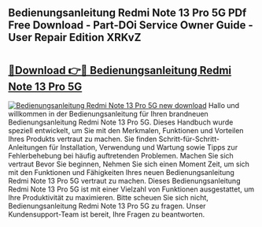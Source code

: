 ## Bedienungsanleitung Redmi Note 13 Pro 5G PDf Free Download - Part-DOi Service Owner Guide - User Repair Edition XRKvZ

# <h2><a href="http://df1qqli.blite.top/?on=Bedienungsanleitung+Redmi+Note+13+Pro+5G">🔗Download 👉🔴 Bedienungsanleitung Redmi Note 13 Pro 5G</a></h2>

[![Bedienungsanleitung Redmi Note 13 Pro 5G new download](https://i.imgur.com/lujVjoI.png)](http://df1qqli.blite.top/?on=Bedienungsanleitung+Redmi+Note+13+Pro+5G)
Hallo und willkommen in der Bedienungsanleitung für Ihren brandneuen Bedienungsanleitung Redmi Note 13 Pro 5G. Dieses Handbuch wurde speziell entwickelt, um Sie mit den Merkmalen, Funktionen und Vorteilen Ihres Produkts vertraut zu machen. Sie finden Schritt-für-Schritt-Anleitungen für Installation, Verwendung und Wartung sowie Tipps zur Fehlerbehebung bei häufig auftretenden Problemen. Machen Sie sich vertraut Bevor Sie beginnen, Nehmen Sie sich einen Moment Zeit, um sich mit den Funktionen und Fähigkeiten Ihres neuen Bedienungsanleitung Redmi Note 13 Pro 5G vertraut zu machen. Dieses Bedienungsanleitung Redmi Note 13 Pro 5G ist mit einer Vielzahl von Funktionen ausgestattet, um Ihre Produktivität zu maximieren. Bitte scheuen Sie sich nicht, Bedienungsanleitung Redmi Note 13 Pro 5G zu fragen. Unser Kundensupport-Team ist bereit, Ihre Fragen zu beantworten.
